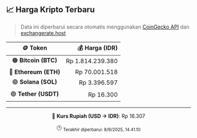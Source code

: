 

<!-- HARGA_KRIPTO -->
## 📈 Harga Kripto Terbaru

> Data ini diperbarui secara otomatis menggunakan [CoinGecko API](https://www.coingecko.com/) dan [exchangerate.host](https://exchangerate.host/)

<div align="center">

| 🪙 Token | 💰 Harga (IDR) |
|:------:|---------------:|
| 🟠 **Bitcoin (BTC)**   | Rp 1.814.239.380 |
| 🔵 **Ethereum (ETH)**  | Rp 70.001.518 |
| 🟣 **Solana (SOL)**    | Rp 3.396.597 |
| 🟢 **Tether (USDT)**   | Rp 16.300 |

---

💱 **Kurs Rupiah (USD → IDR)**: Rp 16.307

🕒 <sub>Terakhir diperbarui: 8/9/2025, 14.41.10</sub>

</div>
<!-- /HARGA_KRIPTO -->